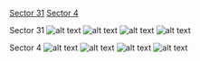 [Sector 31](#sector31)
[Sector 4](#sector4)

<a name = "sector31"></a>
Sector 31
![alt text](/images/WASP-138_Sector_31/WASP-138_Sector_31_a_TimeSeries.png)
![alt text](/images/WASP-138_Sector_31/WASP-138_Sector_31_b_FoldedLightCurve.png)
![alt text](/images/WASP-138_Sector_31/WASP-138_Sector_31_b_IndividualTransitsWithFit.png)
![alt text](/images/WASP-138_Sector_31/WASP-138_Sector_31_c_TimingResiduals.png)

<a name = "sector4"></a>
Sector 4
![alt text](/images/WASP-138_Sector_4/WASP-138_Sector_4_a_TimeSeries.png)
![alt text](/images/WASP-138_Sector_4/WASP-138_Sector_4_b_FoldedLightCurve.png)
![alt text](/images/WASP-138_Sector_4/WASP-138_Sector_4_b_IndividualTransitsWithFit.png)
![alt text](/images/WASP-138_Sector_4/WASP-138_Sector_4_c_TimingResiduals.png)

